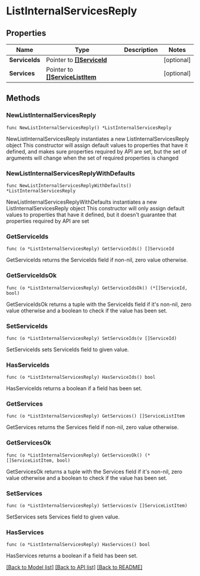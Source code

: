 # ListInternalServicesReply

## Properties

Name | Type | Description | Notes
------------ | ------------- | ------------- | -------------
**ServiceIds** | Pointer to [**[]ServiceId**](ServiceId.md) |  | [optional] 
**Services** | Pointer to [**[]ServiceListItem**](ServiceListItem.md) |  | [optional] 

## Methods

### NewListInternalServicesReply

`func NewListInternalServicesReply() *ListInternalServicesReply`

NewListInternalServicesReply instantiates a new ListInternalServicesReply object
This constructor will assign default values to properties that have it defined,
and makes sure properties required by API are set, but the set of arguments
will change when the set of required properties is changed

### NewListInternalServicesReplyWithDefaults

`func NewListInternalServicesReplyWithDefaults() *ListInternalServicesReply`

NewListInternalServicesReplyWithDefaults instantiates a new ListInternalServicesReply object
This constructor will only assign default values to properties that have it defined,
but it doesn't guarantee that properties required by API are set

### GetServiceIds

`func (o *ListInternalServicesReply) GetServiceIds() []ServiceId`

GetServiceIds returns the ServiceIds field if non-nil, zero value otherwise.

### GetServiceIdsOk

`func (o *ListInternalServicesReply) GetServiceIdsOk() (*[]ServiceId, bool)`

GetServiceIdsOk returns a tuple with the ServiceIds field if it's non-nil, zero value otherwise
and a boolean to check if the value has been set.

### SetServiceIds

`func (o *ListInternalServicesReply) SetServiceIds(v []ServiceId)`

SetServiceIds sets ServiceIds field to given value.

### HasServiceIds

`func (o *ListInternalServicesReply) HasServiceIds() bool`

HasServiceIds returns a boolean if a field has been set.

### GetServices

`func (o *ListInternalServicesReply) GetServices() []ServiceListItem`

GetServices returns the Services field if non-nil, zero value otherwise.

### GetServicesOk

`func (o *ListInternalServicesReply) GetServicesOk() (*[]ServiceListItem, bool)`

GetServicesOk returns a tuple with the Services field if it's non-nil, zero value otherwise
and a boolean to check if the value has been set.

### SetServices

`func (o *ListInternalServicesReply) SetServices(v []ServiceListItem)`

SetServices sets Services field to given value.

### HasServices

`func (o *ListInternalServicesReply) HasServices() bool`

HasServices returns a boolean if a field has been set.


[[Back to Model list]](../README.md#documentation-for-models) [[Back to API list]](../README.md#documentation-for-api-endpoints) [[Back to README]](../README.md)


